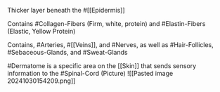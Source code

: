 Thicker layer beneath the #[[Epidermis]] 

Contains #Collagen-Fibers (Firm, white, protein) and #Elastin-Fibers (Elastic, Yellow Protein)

Contains, #Arteries, #[[Veins]], and #Nerves, as well as #Hair-Follicles, #Sebaceous-Glands, and #Sweat-Glands

#Dermatome is a specific area on the [[Skin]] that sends sensory information to the #Spinal-Cord
	(Picture)
		![[Pasted image 20241030154209.png]]

